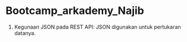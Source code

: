# Bootcamp_arkademy_Najib

1. Kegunaan JSON pada REST API: JSON digunakan untuk pertukaran datanya.
